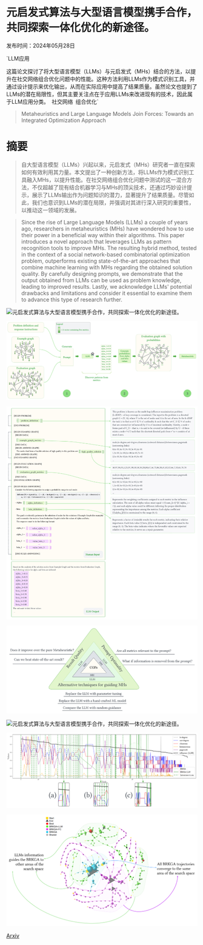 # 元启发式算法与大型语言模型携手合作，共同探索一体化优化的新途径。

发布时间：2024年05月28日

`LLM应用

这篇论文探讨了将大型语言模型（LLMs）与元启发式（MHs）结合的方法，以提升在社交网络组合优化问题中的性能。这种方法利用LLMs作为模式识别工具，并通过设计提示来优化输出，从而在实际应用中提高了结果质量。虽然论文也提到了LLMs的潜在局限性，但其主要关注点在于应用LLMs来改进现有的技术，因此属于LLM应用分类。` `社交网络` `组合优化`

> Metaheuristics and Large Language Models Join Forces: Towards an Integrated Optimization Approach

# 摘要

> 自大型语言模型（LLMs）兴起以来，元启发式（MHs）研究者一直在探索如何有效利用其力量。本文提出了一种创新方法，将LLMs作为模式识别工具融入MHs，以提升性能。在社交网络组合优化问题中测试的这一混合方法，不仅超越了现有结合机器学习与MHs的顶尖技术，还通过巧妙设计提示，展示了LLMs输出作为问题知识的潜力，显著提升了结果质量。尽管如此，我们也意识到LLMs的潜在局限，并强调对其进行深入研究的重要性，以推动这一领域的发展。

> Since the rise of Large Language Models (LLMs) a couple of years ago, researchers in metaheuristics (MHs) have wondered how to use their power in a beneficial way within their algorithms. This paper introduces a novel approach that leverages LLMs as pattern recognition tools to improve MHs. The resulting hybrid method, tested in the context of a social network-based combinatorial optimization problem, outperforms existing state-of-the-art approaches that combine machine learning with MHs regarding the obtained solution quality. By carefully designing prompts, we demonstrate that the output obtained from LLMs can be used as problem knowledge, leading to improved results. Lastly, we acknowledge LLMs' potential drawbacks and limitations and consider it essential to examine them to advance this type of research further.

![元启发式算法与大型语言模型携手合作，共同探索一体化优化的新途径。](../../../paper_images/2405.18272/x1.png)

![元启发式算法与大型语言模型携手合作，共同探索一体化优化的新途径。](../../../paper_images/2405.18272/x2.png)

![元启发式算法与大型语言模型携手合作，共同探索一体化优化的新途径。](../../../paper_images/2405.18272/x3.png)

![元启发式算法与大型语言模型携手合作，共同探索一体化优化的新途径。](../../../paper_images/2405.18272/x4.png)

![元启发式算法与大型语言模型携手合作，共同探索一体化优化的新途径。](../../../paper_images/2405.18272/x5.png)

![元启发式算法与大型语言模型携手合作，共同探索一体化优化的新途径。](../../../paper_images/2405.18272/x6.png)

![元启发式算法与大型语言模型携手合作，共同探索一体化优化的新途径。](../../../paper_images/2405.18272/x7.png)

[Arxiv](https://arxiv.org/abs/2405.18272)